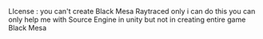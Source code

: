 LIcense : you can't create Black Mesa Raytraced  only i can do this you can only help me with Source Engine in unity but not in creating entire game Black Mesa
